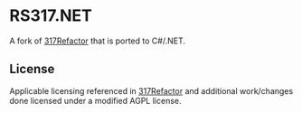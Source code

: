 # RS317.NET

A fork of [317Refactor](https://github.com/Jameskmonger/317refactor) that is ported to C#/.NET.

## License

Applicable licensing referenced in [317Refactor](https://github.com/Jameskmonger/317refactor) and additional work/changes done licensed under a modified AGPL license.
